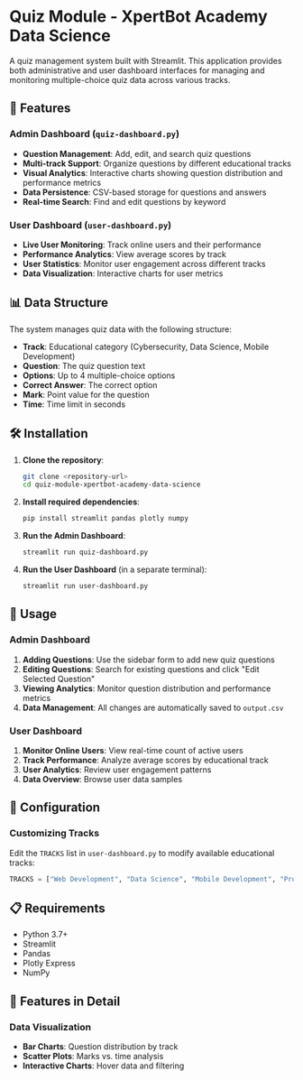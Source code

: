 # Quiz Module - XpertBot Academy Data Science

A quiz management system built with Streamlit. This application provides both administrative and user dashboard interfaces for managing and monitoring multiple-choice quiz data across various tracks.

## 🚀 Features

### Admin Dashboard (`quiz-dashboard.py`)

- **Question Management**: Add, edit, and search quiz questions
- **Multi-track Support**: Organize questions by different educational tracks
- **Visual Analytics**: Interactive charts showing question distribution and performance metrics
- **Data Persistence**: CSV-based storage for questions and answers
- **Real-time Search**: Find and edit questions by keyword

### User Dashboard (`user-dashboard.py`)

- **Live User Monitoring**: Track online users and their performance
- **Performance Analytics**: View average scores by track
- **User Statistics**: Monitor user engagement across different tracks
- **Data Visualization**: Interactive charts for user metrics

## 📊 Data Structure

The system manages quiz data with the following structure:

- **Track**: Educational category (Cybersecurity, Data Science, Mobile Development)
- **Question**: The quiz question text
- **Options**: Up to 4 multiple-choice options
- **Correct Answer**: The correct option
- **Mark**: Point value for the question
- **Time**: Time limit in seconds

## 🛠️ Installation

1. **Clone the repository**:

   ```bash
   git clone <repository-url>
   cd quiz-module-xpertbot-academy-data-science
   ```

2. **Install required dependencies**:

   ```bash
   pip install streamlit pandas plotly numpy
   ```

3. **Run the Admin Dashboard**:

   ```bash
   streamlit run quiz-dashboard.py
   ```

4. **Run the User Dashboard** (in a separate terminal):
   ```bash
   streamlit run user-dashboard.py
   ```

## 🎯 Usage

### Admin Dashboard

1. **Adding Questions**: Use the sidebar form to add new quiz questions
2. **Editing Questions**: Search for existing questions and click "Edit Selected Question"
3. **Viewing Analytics**: Monitor question distribution and performance metrics
4. **Data Management**: All changes are automatically saved to `output.csv`

### User Dashboard

1. **Monitor Online Users**: View real-time count of active users
2. **Track Performance**: Analyze average scores by educational track
3. **User Analytics**: Review user engagement patterns
4. **Data Overview**: Browse user data samples

## 🔧 Configuration

### Customizing Tracks

Edit the `TRACKS` list in `user-dashboard.py` to modify available educational tracks:

```python
TRACKS = ["Web Development", "Data Science", "Mobile Development", "Project Management", "Cybersecurity", "Quality Assurance"]
```

## 📋 Requirements

- Python 3.7+
- Streamlit
- Pandas
- Plotly Express
- NumPy

## 🎨 Features in Detail

### Data Visualization

- **Bar Charts**: Question distribution by track
- **Scatter Plots**: Marks vs. time analysis
- **Interactive Charts**: Hover data and filtering
